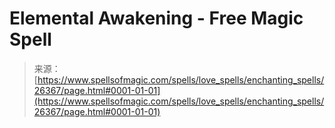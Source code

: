 <!--yml
category: 未分类
date: 2024-06-12 19:14:16
-->

# Elemental Awakening - Free Magic Spell

> 来源：[https://www.spellsofmagic.com/spells/love_spells/enchanting_spells/26367/page.html#0001-01-01](https://www.spellsofmagic.com/spells/love_spells/enchanting_spells/26367/page.html#0001-01-01)